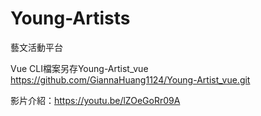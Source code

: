 # Young-Artists
藝文活動平台

Vue CLI檔案另存Young-Artist_vue
https://github.com/GiannaHuang1124/Young-Artist_vue.git

影片介紹：https://youtu.be/lZOeGoRr09A
